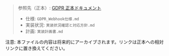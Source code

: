 <!--
  この文書は正本に統合され、参照のみとして残されています。
  最新版（正本）は以下を参照してください。
-->

> 参照先（正本）: [GDPR 正本ドキュメント](../../../../00-production-release/gdpr-compliance/README.md)
>
> - 仕様: `GDPR_Webhook仕様.md`
> - 実装状況: `実装状況確認と対応方針.md`
> - 計画: `実装計画書.md`

注意: 本ファイルの内容は将来的にアーカイブされます。リンクは正本への相対リンクに置き換えてください。
